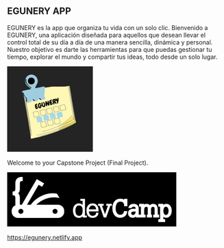 ## EGUNERY APP

EGUNERY es la app que organiza tu vida con un solo clic.
Bienvenido a EGUNERY, una aplicación diseñada para aquellos que desean llevar el control total de su día a día de una manera sencilla, dinámica y personal. Nuestro objetivo es darte las herramientas para que puedas gestionar tu tiempo, explorar el mundo y compartir tus ideas, todo desde un solo lugar.


<img src="image-1.png" alt="alt text" width="200" height="200"/>



Welcome to your Capstone Project (Final Project).

![alt text](image.png)

https://egunery.netlify.app




